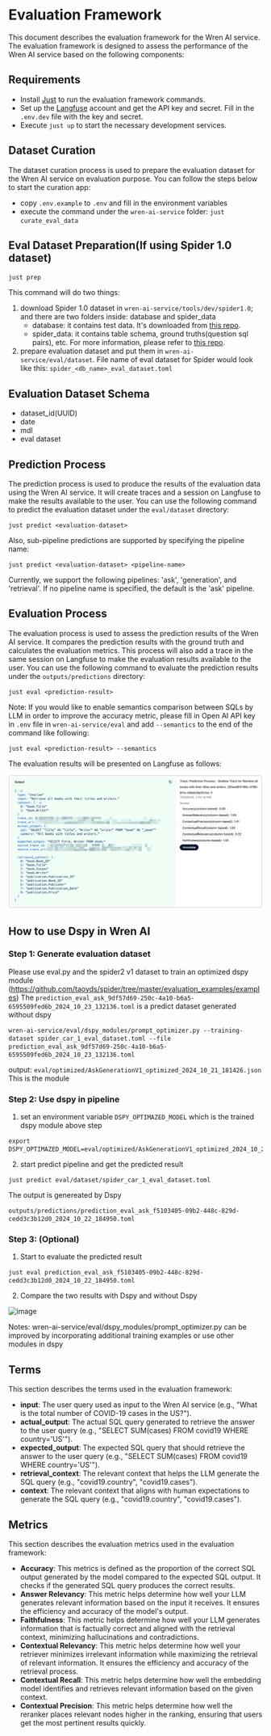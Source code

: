 # Evaluation Framework

This document describes the evaluation framework for the Wren AI service. The evaluation framework is designed to assess the performance of the Wren AI service based on the following components:

## Requirements

- Install [Just](https://github.com/casey/just?tab=readme-ov-file#packages) to run the evaluation framework commands.
- Set up the [Langfuse](https://cloud.langfuse.com) account and get the API key and secret. Fill in the `.env.dev` file with the key and secret.
- Execute `just up` to start the necessary development services.

## Dataset Curation

The dataset curation process is used to prepare the evaluation dataset for the Wren AI service on evaluation purpose. You can follow the steps below to start the curation app:

- copy `.env.example` to `.env` and fill in the environment variables
- execute the command under the `wren-ai-service` folder: `just curate_eval_data`

## Eval Dataset Preparation(If using Spider 1.0 dataset)

```cli
just prep
```

This command will do two things:
1. download Spider 1.0 dataset in `wren-ai-service/tools/dev/spider1.0`; and there are two folders inside: database and spider_data
    - database: it contains test data. It's downloaded from [this repo](https://github.com/taoyds/test-suite-sql-eval).
    - spider_data: it contains table schema, ground truths(question sql pairs), etc. For more information, please refer to [this repo](https://github.com/taoyds/spider).
2. prepare evaluation dataset and put them in `wren-ai-service/eval/dataset`. File name of eval dataset for Spider would look like this: `spider_<db_name>_eval_dataset.toml`

## Evaluation Dataset Schema

- dataset_id(UUID)
- date
- mdl
- eval dataset

## Prediction Process

The prediction process is used to produce the results of the evaluation data using the Wren AI service. It will create traces and a session on Langfuse to make the results available to the user. You can use the following command to predict the evaluation dataset under the `eval/dataset` directory:

```cli
just predict <evaluation-dataset>
```

Also, sub-pipeline predictions are supported by specifying the pipeline name:

```cli
just predict <evaluation-dataset> <pipeline-name>
```

Currently, we support the following pipelines: 'ask', 'generation', and 'retrieval'. If no pipeline name is specified, the default is the 'ask' pipeline.

## Evaluation Process

The evaluation process is used to assess the prediction results of the Wren AI service. It compares the prediction results with the ground truth and calculates the evaluation metrics. This process will also add a trace in the same session on Langfuse to make the evaluation results available to the user. You can use the following command to evaluate the prediction results under the `outputs/predictions` directory:

```cli
just eval <prediction-result>
```

Note: If you would like to enable semantics comparison between SQLs by LLM in order to improve the accuracy metric, please fill in Open AI API key in `.env` file in `wren-ai-service/eval` and add `--semantics` to the end of the command like following:

```cli
just eval <prediction-result> --semantics
```

The evaluation results will be presented on Langfuse as follows:

![shallow_trace_example](../docs/imgs/shallow_trace_example.png)


## How to use Dspy in Wren AI
### Step 1: Generate evaluation dataset

Please use eval.py and the spider2 v1 dataset to train an optimized dspy module (https://github.com/taoyds/spider/tree/master/evaluation_examples/examples)
The `prediction_eval_ask_9df57d69-250c-4a10-b6a5-6595509fed6b_2024_10_23_132136.toml` is a predict dataset generated without dspy

```
wren-ai-service/eval/dspy_modules/prompt_optimizer.py --training-dataset spider_car_1_eval_dataset.toml --file prediction_eval_ask_9df57d69-250c-4a10-b6a5-6595509fed6b_2024_10_23_132136.toml
```

output: `eval/optimized/AskGenerationV1_optimized_2024_10_21_181426.json` This is the module 

### Step 2: Use dspy in pipeline

1. set an environment variable `DSPY_OPTIMAZED_MODEL` which is the trained dspy module above step

```
export DSPY_OPTIMAZED_MODEL=eval/optimized/AskGenerationV1_optimized_2024_10_21_181426.json
```

2. start predict pipeline and get the predicted result

```
just predict eval/dataset/spider_car_1_eval_dataset.toml
```

The output is genereated by Dspy

```
outputs/predictions/prediction_eval_ask_f5103405-09b2-448c-829d-cedd3c3b12d0_2024_10_22_184950.toml

```

### Step 3: (Optional)

1. Start to evaluate the predicted result

```
just eval prediction_eval_ask_f5103405-09b2-448c-829d-cedd3c3b12d0_2024_10_22_184950.toml

```

2. Compare the two results with Dspy and without Dspy

![image](https://github.com/user-attachments/assets/34ee0c25-dcdc-45b7-8cc0-cb2fe55211af)


Notes:
wren-ai-service/eval/dspy_modules/prompt_optimizer.py can be improved by incorporating additional training examples or use other modules in dspy


## Terms

This section describes the terms used in the evaluation framework:

- **input**: The user query used as input to the Wren AI service (e.g., "What is the total number of COVID-19 cases in the US?").
- **actual_output**: The actual SQL query generated to retrieve the answer to the user query (e.g., "SELECT SUM(cases) FROM covid19 WHERE country='US'").
- **expected_output**: The expected SQL query that should retrieve the answer to the user query (e.g., "SELECT SUM(cases) FROM covid19 WHERE country='US'").
- **retrieval_context**: The relevant context that helps the LLM generate the SQL query (e.g., "covid19.country", "covid19.cases").
- **context**: The relevant context that aligns with human expectations to generate the SQL query (e.g., "covid19.country", "covid19.cases").

## Metrics

This section describes the evaluation metrics used in the evaluation framework:

- **Accuracy**: This metrics is defined as the proportion of the correct SQL output generated by the model compared to the expected SQL output. It checks if the generated SQL query produces the correct results.
- **Answer Relevancy**: This metric helps determine how well your LLM generates relevant information based on the input it receives. It ensures the efficiency and accuracy of the model's output.
- **Faithfulness**: This metric helps determine how well your LLM generates information that is factually correct and aligned with the retrieval context, minimizing hallucinations and contradictions.
- **Contextual Relevancy**: This metric helps determine how well your retriever minimizes irrelevant information while maximizing the retrieval of relevant information. It ensures the efficiency and accuracy of the retrieval process.
- **Contextual Recall**: This metric helps determine how well the embedding model identifies and retrieves relevant information based on the given context.
- **Contextual Precision**: This metric helps determine how well the reranker places relevant nodes higher in the ranking, ensuring that users get the most pertinent results quickly.
